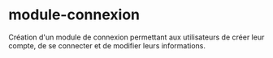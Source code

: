 # module-connexion
Création  d'un module de connexion permettant aux utilisateurs de créer leur compte, de se connecter et de modifier leurs informations.
